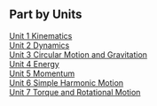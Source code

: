 ## Part by Units
[Unit 1 Kinematics](./Kinematics.md) <br />
[Unit 2 Dynamics](./Dynamics.md) <br />
[Unit 3 Circular Motion and Gravitation](./Circular_Motion_and_Gravitation.md) <br />
[Unit 4 Energy](./Energy.md) <br />
[Unit 5 Momentum](./Momentum.md) <br />
[Unit 6 Simple Harmonic Motion](./Simple_Harmonic_Motion.md) <br />
[Unit 7 Torque and Rotational Motion](./Torque_and_Rotational_Motion.md) <br />
